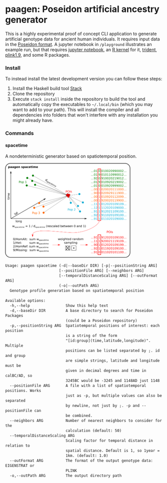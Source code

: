 # paagen: Poseidon artificial ancestry generator

This is a highly experimental proof of concept CLI application to generate artificial genotype data for ancient human individuals. It requires input data in the [Poseidon format](https://poseidon-framework.github.io/#/). A jupyter notebook in `/playground` illustrates an example run, but that requires [jupyter notebook](https://jupyter.org/), an [R kernel](https://github.com/IRkernel/IRkernel) for it, [trident](https://poseidon-framework.github.io/#/trident), [plink1.9](https://www.cog-genomics.org/plink), and some R packages.

### Install

To instead install the latest development version you can follow these steps:

1. Install the Haskell build tool [Stack](https://docs.haskellstack.org/en/stable/README/)
2. Clone the repository
3. Execute `stack install` inside the repository to build the tool and automatically copy the executables to `~/.local/bin` (which you may want to add to your path). This will install the compiler and all dependencies into folders that won't interfere with any installation you might already have.

### Commands

#### spacetime

A nondeterministic generator based on spatiotemporal position.

<p align="left">
  <img src="figures/spacetime_schema.png" width = 400>
</p>

```
Usage: paagen spacetime (-d|--baseDir DIR) [-p|--positionString ARG] 
                        [--positionFile ARG] [--neighbors ARG] 
                        [--temporalDistanceScaling ARG] [--outFormat ARG]
                        (-o|--outPath ARG)
  Genotype profile generation based on spatiotemporal position

Available options:
  -h,--help                Show this help text
  -d,--baseDir DIR         A base directory to search for Poseidon Packages
                           (could be a Poseidon repository)
  -p,--positionString ARG  Spatiotemporal positions of interest: each position
                           is a string of the form
                           "[id:group](time,latitude,longitude)". Multiple
                           positions can be listed separated by ;. id and group
                           are simple strings, latitude and longitude must be
                           given in decimal degrees and time in calBC/AD, so
                           3245BC would be -3245 and 1148AD just 1148
  --positionFile ARG       A file with a list of spatiotemporal positions. Works
                           just as -p, but multiple values can also be separated
                           by newline, not just by ;. -p and --positionFile can
                           be combined.
  --neighbors ARG          Number of nearest neighbors to consider for the
                           calculation (default: 50)
  --temporalDistanceScaling ARG
                           Scaling factor for temporal distance in relation to
                           spatial distance. Default is 1, so 1year =
                           1km. (default: 1.0)
  --outFormat ARG          The format of the output genotype data: EIGENSTRAT or
                           PLINK
  -o,--outPath ARG         The output directory path

```
